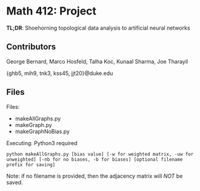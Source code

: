 # Math 412: Project

**TL;DR**: Shoehorning topological data analysis to artificial neural networks 

## Contributors
George Bernard, Marco Hosfeld, Talha Koc, Kunaal Sharma, Joe Tharayil

{ghb5, mih9, tnk3, kss45, jjt20}@duke.edu

## Files
Files: 
* makeAllGraphs.py
* makeGraph.py
* makeGraphNoBias.py

Executing: Python3 required

```
python makeAllGraphs.py [bias value] [-w for weighted matrix, -uw for unweighted] [-nb for no biases, -b for biases] [optional filename prefix for saving]
```

Note: if no filename is provided, then the adjacency matrix will *NOT* be saved.
